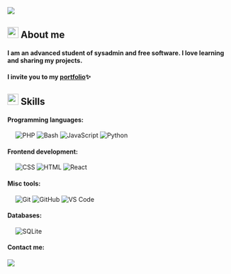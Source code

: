 <a><img src="https://readme-typing-svg.herokuapp.com?lines=Sysadmin+Student;Web+Developer;Freelancer;|%20AI%20Enthusiastic;Always%20learning%20new%20things&center=true&width=380&height=45">
	</a>
<h2><img src="https://user-images.githubusercontent.com/136781946/284683006-9c39f900-a2ed-4fb8-8a1e-9efd51e96f01.jpg" width ="25"> About me </h2>
<h4>I am an advanced student of sysadmin and free software. I love learning and sharing my projects.<h4/>
<h4>I invite you to my <a href="https://rociocarvajal.github.io/portfolio/" target="_blank">portfolio</a>✨<h4/>

 <h2><img src="https://media2.giphy.com/media/QssGEmpkyEOhBCb7e1/giphy.gif?cid=ecf05e47a0n3gi1bfqntqmob8g9aid1oyj2wr3ds3mg700bl&rid=giphy.gif" width ="25"><b> Skills</b></h2>

#### Programming languages:
&emsp;
![PHP](https://img.shields.io/badge/-PHP-000?&logo=PHP)
![Bash](https://img.shields.io/badge/-Bash-000?&logo=GNU-Bash)
![JavaScript](https://img.shields.io/badge/-JavaScript-000?&logo=JavaScript)
![Python](https://img.shields.io/badge/-Python-000?&logo=Python)
#### Frontend development:
&emsp;
![CSS](https://img.shields.io/badge/-CSS-000?&logo=CSS3)
![HTML](https://img.shields.io/badge/-HTML-000?&logo=HTML5)
![React](https://img.shields.io/badge/-React-000?&logo=React)
#### Misc tools:
&emsp;
![Git](https://img.shields.io/badge/-Git-000?&logo=Git)
![GitHub](https://img.shields.io/badge/-GitHub-000?&logo=GitHub)
![VS Code](https://img.shields.io/badge/-VS%20Code-000?&logo=Visual-Studio-Code)
#### Databases:
&emsp;
![SQLite](https://img.shields.io/badge/-SQLite-000?&logo=SQLite)


#### Contact me:

<a target="_blank" href="https://www.linkedin.com/in/rocio-carvajal-9983ab280/"><img src="https://img.shields.io/badge/-LinkedIn-0077B5?style=for-the-badge&logo=Linkedin&logoColor=white"></img></a>
